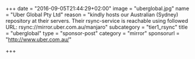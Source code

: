 +++
date = "2016-09-05T21:44:29+02:00"
image = "uberglobal.jpg"
name = "Uber Global Pty Ltd"
reason = "kindly hosts our Australian (Sydney) repository at their servers. Their rsync-service is reachable using followed URL: rsync://mirror.uber.com.au/manjaro"
subcategory = "tier1_rsync"
title = "uberglobal"
type = "sponsor-post"
category = "mirror"
sponsorurl = "http://www.uber.com.au/"

+++

